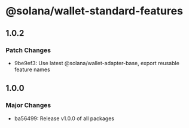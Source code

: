 # @solana/wallet-standard-features

## 1.0.2

### Patch Changes

-   9be9ef3: Use latest @solana/wallet-adapter-base, export reusable feature names

## 1.0.0

### Major Changes

-   ba56499: Release v1.0.0 of all packages

